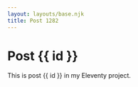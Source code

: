```yaml
---
layout: layouts/base.njk
title: Post 1282
---
```


# Post {{ id }}

This is post {{ id }} in my Eleventy project.
